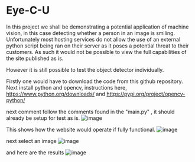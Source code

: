 # Eye-C-U
In this project we shall be demonstrating a potential application of machine vision, in this case detecting whether a person in an image is smiling. Unfortunately most hosting services do not allow the use of an external python script being ran on their server as it poses a potential threat to their customers. As such it would not be possible to view the full capabilities of the site published as is. 

However it is still possible to test the object detector individually. 

Firstly one would have to download the code from this github repository. 
Next install python and opencv, instructions here, https://www.python.org/downloads/ and https://pypi.org/project/opencv-python/

next comment follow the comments found in the "main.py"
, it should already be setup for test as is. 
![image](https://user-images.githubusercontent.com/91120304/163655031-30aafc2a-08aa-4ab6-b6a0-09926e557af6.png)




This shows how the website would operate if fully functional. 
![image](https://user-images.githubusercontent.com/91120304/163654405-3e615513-8ec2-41af-8fbc-96e2b5c9f614.png)



 next select an image
![image](https://user-images.githubusercontent.com/91120304/163654434-3eeafa79-dd64-4996-8656-c9d4f13bd7af.png)


 and here are the results
![image](https://user-images.githubusercontent.com/91120304/163654454-8656b4a0-b2bb-4ace-9f01-1452fee5839e.png)

